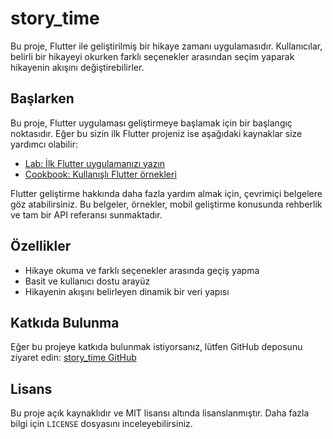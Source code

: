 # story_time

Bu proje, Flutter ile geliştirilmiş bir hikaye zamanı uygulamasıdır. Kullanıcılar, belirli bir hikayeyi okurken farklı seçenekler arasından seçim yaparak hikayenin akışını değiştirebilirler.

## Başlarken

Bu proje, Flutter uygulaması geliştirmeye başlamak için bir başlangıç noktasıdır. Eğer bu sizin ilk Flutter projeniz ise aşağıdaki kaynaklar size yardımcı olabilir:

- [Lab: İlk Flutter uygulamanızı yazın](https://docs.flutter.dev/get-started/codelab)
- [Cookbook: Kullanışlı Flutter örnekleri](https://docs.flutter.dev/cookbook)

Flutter geliştirme hakkında daha fazla yardım almak için, çevrimiçi belgelere göz atabilirsiniz. Bu belgeler, örnekler, mobil geliştirme konusunda rehberlik ve tam bir API referansı sunmaktadır.

## Özellikler

- Hikaye okuma ve farklı seçenekler arasında geçiş yapma
- Basit ve kullanıcı dostu arayüz
- Hikayenin akışını belirleyen dinamik bir veri yapısı

## Katkıda Bulunma

Eğer bu projeye katkıda bulunmak istiyorsanız, lütfen GitHub deposunu ziyaret edin: [story_time GitHub](https://github.com/kullanici/story_time)

## Lisans

Bu proje açık kaynaklıdır ve MIT lisansı altında lisanslanmıştır. Daha fazla bilgi için `LICENSE` dosyasını inceleyebilirsiniz.
